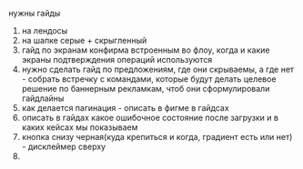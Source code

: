 нужны гайды
1) на лендосы
2) на шапке серые + скрыгленный
3) гайд по экранам конфирма встроенным во флоу, когда и какие экраны подтверждения операций используются
4) нужно сделать гайд по предложениям, где они скрываемы, а где нет - собрать встречку с командами, которые будут делать целевое решение по баннерным рекламкам, чтоб они сформулировали гайдлайны
5) как делается пагинация - описать в фигме в гайдсах
6) описать в гайдах какое ошибочное состояние после загрузки и в каких кейсах мы показываем
7) кнопка снизу черная(куда крепиться и когда, градиент есть или нет) - дисклеймер сверху
8) 
